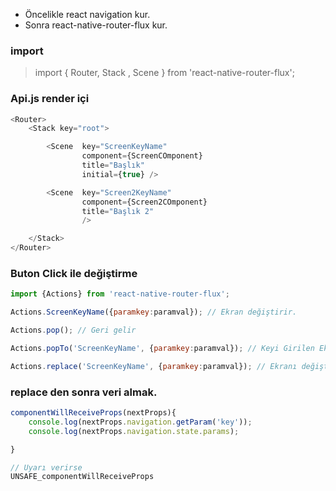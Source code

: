 - Öncelikle react navigation kur.
- Sonra react-native-router-flux kur.


### import
> import { Router, Stack , Scene } from 'react-native-router-flux';


### Api.js render içi
```js
<Router>
    <Stack key="root">

        <Scene  key="ScreenKeyName"
                component={ScreenCOmponent}
                title="Başlık"
                initial={true} />

        <Scene  key="Screen2KeyName"
                component={Screen2COmponent}
                title="Başlık 2"
                />

    </Stack>
</Router>
```

### Buton Click ile değiştirme
```js
import {Actions} from 'react-native-router-flux';

Actions.ScreenKeyName({paramkey:paramval}); // Ekran değiştirir.

Actions.pop(); // Geri gelir

Actions.popTo('ScreenKeyName', {paramkey:paramval}); // Keyi Girilen Ekrana Geri Gider.

Actions.replace('ScreenKeyName', {paramkey:paramval}); // Ekranı değiştirir. Save ve update işlemlerinden sonra işe yarar.
```

### replace den sonra veri almak.
```js
componentWillReceiveProps(nextProps){
    console.log(nextProps.navigation.getParam('key'));
    console.log(nextProps.navigation.state.params);

}

// Uyarı verirse
UNSAFE_componentWillReceiveProps
```
